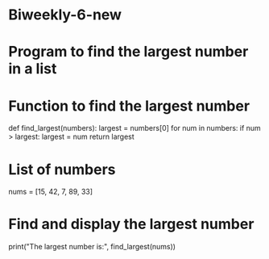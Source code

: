 # Biweekly-6-new
# Program to find the largest number in a list

# Function to find the largest number
def find_largest(numbers):
    largest = numbers[0]
    for num in numbers:
        if num > largest:
            largest = num
    return largest

# List of numbers
nums = [15, 42, 7, 89, 33]

# Find and display the largest number
print("The largest number is:", find_largest(nums))


